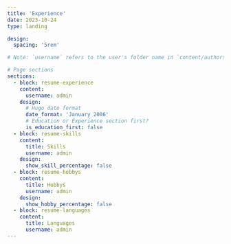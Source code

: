```yaml
---
title: 'Experience'
date: 2023-10-24
type: landing

design:
  spacing: '5rem'

# Note: `username` refers to the user's folder name in `content/authors/`

# Page sections
sections:
  - block: resume-experience
    content:
      username: admin
    design:
      # Hugo date format
      date_format: 'January 2006'
      # Education or Experience section first?
      is_education_first: false
  - block: resume-skills
    content:
      title: Skills 
      username: admin
    design:
      show_skill_percentage: false
  - block: resume-hobbys
    content:
      title: Hobbys 
      username: admin
    design:
      show_hobby_percentage: false
  - block: resume-languages
    content:
      title: Languages
      username: admin
---
```


